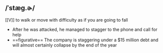 ## /ˈstæɡ.ɚ/ 
[[V]]
to walk or move with difficulty as if you are going to fall

- After he was attacked, he managed to stagger to the phone and call for help
- ==figurative== The company is staggering under a $15 million debt and will almost certainly collapse by the end of the year 